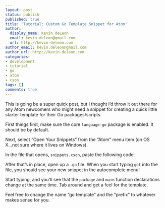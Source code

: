 ```yaml
---
layout: post
status: publish
published: true
title: 'Tutorial: Custom Go Template Snippet for Atom'
author:
  display_name: Kevin deLeon
  email: kevin.deleon@gmail.com
  url: http://kevin-deleon.com
author_email: kevin.deleon@gmail.com
author_url: http://kevin-deleon.com
categories:
- development
- tutorial
- go
- atom
- cson
tags: []
comments: true
---
```

This is going be a super quick post, but I thought I&rsquo;d throw it out there for any Atom newcomers who might need a snippet for creating a quick little starter template for their Go packages/scripts.

First things first, make sure the core `language-go` package is enabled. It should be by default.

Next, select &ldquo;Open Your Snippets&rdquo; from the &ldquo;Atom&rdquo; menu item (on OS X...not sure where it lives on Windows).

In the file that opens, `snippets.cson`, paste the following code:

<code data-gist-id="b05ac36ea7aeaaa16e39"></code>

After that&rsquo;s in place, open up a `.go` file. When you start typing `got` into the file, you should see your new snippet in the autocomplete menu!

Start typing, and you'll see that the `package` and `main` function declarations change at the same time. Tab around and get a feel for the template.

Feel free to change the name &ldquo;go template&rdquo; and the &ldquo;prefix&rdquo; to whatever makes sense for you.
